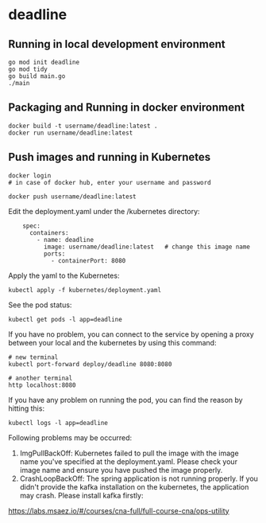 # deadline

## Running in local development environment

```
go mod init deadline
go mod tidy 
go build main.go
./main

```

## Packaging and Running in docker environment

```
docker build -t username/deadline:latest .
docker run username/deadline:latest
```

## Push images and running in Kubernetes

```
docker login 
# in case of docker hub, enter your username and password

docker push username/deadline:latest
```

Edit the deployment.yaml under the /kubernetes directory:
```
    spec:
      containers:
        - name: deadline
          image: username/deadline:latest   # change this image name
          ports:
            - containerPort: 8080

```

Apply the yaml to the Kubernetes:
```
kubectl apply -f kubernetes/deployment.yaml
```

See the pod status:
```
kubectl get pods -l app=deadline
```

If you have no problem, you can connect to the service by opening a proxy between your local and the kubernetes by using this command:
```
# new terminal
kubectl port-forward deploy/deadline 8080:8080

# another terminal
http localhost:8080
```

If you have any problem on running the pod, you can find the reason by hitting this:
```
kubectl logs -l app=deadline
```

Following problems may be occurred:

1. ImgPullBackOff:  Kubernetes failed to pull the image with the image name you've specified at the deployment.yaml. Please check your image name and ensure you have pushed the image properly.
1. CrashLoopBackOff: The spring application is not running properly. If you didn't provide the kafka installation on the kubernetes, the application may crash. Please install kafka firstly:

https://labs.msaez.io/#/courses/cna-full/full-course-cna/ops-utility

